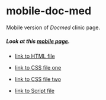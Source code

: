 # mobile-doc-med

Mobile version of *Docmed* clinic page.<br>
##### Look at this [mobile page](https://pollyleyka.github.io/mobile-doc-med/).

* [link to HTML file](/index.html)

* [link to CSS file one](/css/style.css)

* [link to CSS file two](/css/style-mob.css)

* [link to Script file](/script-mob.js)
